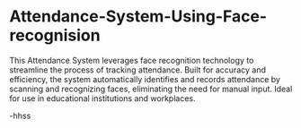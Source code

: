 



# Attendance-System-Using-Face-recognision
This Attendance System leverages face recognition technology to streamline the process of tracking attendance. Built for accuracy and efficiency, the system automatically identifies and records attendance by scanning and recognizing faces, eliminating the need for manual input. Ideal for use in educational institutions and workplaces.   

-hhss
